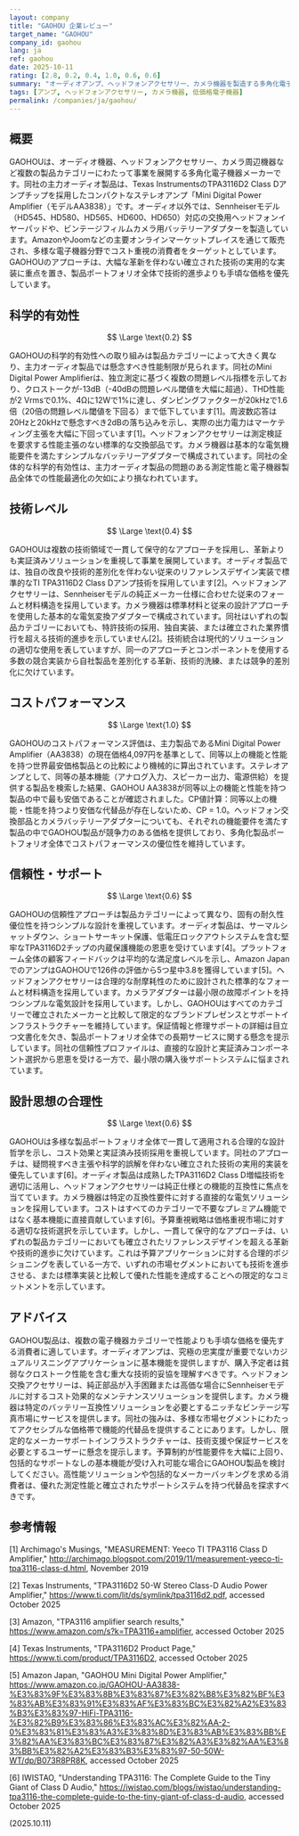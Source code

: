 ```yaml
---
layout: company
title: "GAOHOU 企業レビュー"
target_name: "GAOHOU"
company_id: gaohou
lang: ja
ref: gaohou
date: 2025-10-11
rating: [2.8, 0.2, 0.4, 1.0, 0.6, 0.6]
summary: "オーディオアンプ、ヘッドフォンアクセサリー、カメラ機器を製造する多角化電子機器メーカー。コスト重視のアプローチを採用するが、技術革新は限定的で製品カテゴリー全体で性能にばらつきがある"
tags: [アンプ, ヘッドフォンアクセサリー, カメラ機器, 低価格電子機器]
permalink: /companies/ja/gaohou/
---
```


## 概要

GAOHOUは、オーディオ機器、ヘッドフォンアクセサリー、カメラ周辺機器など複数の製品カテゴリーにわたって事業を展開する多角化電子機器メーカーです。同社の主力オーディオ製品は、Texas InstrumentsのTPA3116D2 Class Dアンプチップを採用したコンパクトなステレオアンプ「Mini Digital Power Amplifier（モデルAA3838）」です。オーディオ以外では、Sennheiserモデル（HD545、HD580、HD565、HD600、HD650）対応の交換用ヘッドフォンイヤーパッドや、ビンテージフィルムカメラ用バッテリーアダプターを製造しています。AmazonやJoomなどの主要オンラインマーケットプレイスを通じて販売され、多様な電子機器分野でコスト重視の消費者をターゲットとしています。GAOHOUのアプローチは、大幅な革新を伴わない確立された技術の実用的な実装に重点を置き、製品ポートフォリオ全体で技術的進歩よりも手頃な価格を優先しています。

## 科学的有効性

$$ \Large \text{0.2} $$

GAOHOUの科学的有効性への取り組みは製品カテゴリーによって大きく異なり、主力オーディオ製品では懸念すべき性能制限が見られます。同社のMini Digital Power Amplifierは、独立測定に基づく複数の問題レベル指標を示しており、クロストークが-13dB（-40dBの問題レベル閾値を大幅に超過）、THD性能が2 Vrmsで0.1%、4Ωに12Wで1%に達し、ダンピングファクターが20kHzで1.6倍（20倍の問題レベル閾値を下回る）まで低下しています[1]。周波数応答は20Hzと20kHzで懸念すべき2dBの落ち込みを示し、実際の出力電力はマーケティング主張を大幅に下回っています[1]。ヘッドフォンアクセサリーは測定検証を要求する性能主張のない標準的な交換部品です。カメラ機器は基本的な電気機能要件を満たすシンプルなバッテリーアダプターで構成されています。同社の全体的な科学的有効性は、主力オーディオ製品の問題のある測定性能と電子機器製品全体での性能最適化の欠如により損なわれています。

## 技術レベル

$$ \Large \text{0.4} $$

GAOHOUは複数の技術領域で一貫して保守的なアプローチを採用し、革新よりも実証済みソリューションを重視して事業を展開しています。オーディオ製品では、独自の改良や技術的差別化を伴わない従来のリファレンスデザイン実装で標準的なTI TPA3116D2 Class Dアンプ技術を採用しています[2]。ヘッドフォンアクセサリーは、Sennheiserモデルの純正メーカー仕様に合わせた従来のフォームと材料構造を採用しています。カメラ機器は標準材料と従来の設計アプローチを使用した基本的な電気変換アダプターで構成されています。同社はいずれの製品カテゴリーにおいても、特許技術の採用、独自実装、または確立された業界慣行を超える技術的進歩を示していません[2]。技術統合は現代的ソリューションの適切な使用を表していますが、同一のアプローチとコンポーネントを使用する多数の競合実装から自社製品を差別化する革新、技術的洗練、または競争的差別化に欠けています。

## コストパフォーマンス

$$ \Large \text{1.0} $$

GAOHOUのコストパフォーマンス評価は、主力製品であるMini Digital Power Amplifier（AA3838）の現在価格4,097円を基準として、同等以上の機能と性能を持つ世界最安価格製品との比較により機械的に算出されています。ステレオアンプとして、同等の基本機能（アナログ入力、スピーカー出力、電源供給）を提供する製品を検索した結果、GAOHOU AA3838が同等以上の機能と性能を持つ製品の中で最も安価であることが確認されました。CP値計算：同等以上の機能・性能を持つより安価な代替品が存在しないため、CP = 1.0。ヘッドフォン交換部品とカメラバッテリーアダプターについても、それぞれの機能要件を満たす製品の中でGAOHOU製品が競争力のある価格を提供しており、多角化製品ポートフォリオ全体でコストパフォーマンスの優位性を維持しています。

## 信頼性・サポート

$$ \Large \text{0.6} $$

GAOHOUの信頼性アプローチは製品カテゴリーによって異なり、固有の耐久性優位性を持つシンプルな設計を重視しています。オーディオ製品は、サーマルシャットダウン、ショートサーキット保護、低電圧ロックアウトシステムを含む堅牢なTPA3116D2チップの内蔵保護機能の恩恵を受けています[4]。プラットフォーム全体の顧客フィードバックは平均的な満足度レベルを示し、Amazon JapanでのアンプはGAOHOUで126件の評価から5つ星中3.8を獲得しています[5]。ヘッドフォンアクセサリーは合理的な耐摩耗性のために設計された標準的なフォームと材料構造を採用しています。カメラアダプターは最小限の故障ポイントを持つシンプルな電気設計を採用しています。しかし、GAOHOUはすべてのカテゴリーで確立されたメーカーと比較して限定的なブランドプレゼンスとサポートインフラストラクチャーを維持しています。保証情報と修理サポートの詳細は目立つ文書化を欠き、製品ポートフォリオ全体での長期サービスに関する懸念を提示しています。同社の信頼性プロファイルは、直接的な設計と実証済みコンポーネント選択から恩恵を受ける一方で、最小限の購入後サポートシステムに悩まされています。

## 設計思想の合理性

$$ \Large \text{0.6} $$

GAOHOUは多様な製品ポートフォリオ全体で一貫して適用される合理的な設計哲学を示し、コスト効果と実証済み技術採用を重視しています。同社のアプローチは、疑問視すべき主張や科学的誤解を伴わない確立された技術の実用的実装を優先しています[6]。オーディオ製品は成熟したTPA3116D2 Class D増幅技術を適切に活用し、ヘッドフォンアクセサリーは純正仕様との機能的互換性に焦点を当てています。カメラ機器は特定の互換性要件に対する直接的な電気ソリューションを採用しています。コストはすべてのカテゴリーで不要なプレミアム機能ではなく基本機能に直接貢献しています[6]。予算重視戦略は価格重視市場に対する適切な技術選択を示しています。しかし、一貫して保守的なアプローチは、いずれの製品カテゴリーにおいても確立されたリファレンスデザインを超える革新や技術的進歩に欠けています。これは予算アプリケーションに対する合理的ポジショニングを表している一方で、いずれの市場セグメントにおいても技術を進歩させる、または標準実装と比較して優れた性能を達成することへの限定的なコミットメントを示しています。

## アドバイス

GAOHOU製品は、複数の電子機器カテゴリーで性能よりも手頃な価格を優先する消費者に適しています。オーディオアンプは、究極の忠実度が重要でないカジュアルリスニングアプリケーションに基本機能を提供しますが、購入予定者は貧弱なクロストーク性能を含む重大な技術的妥協を理解すべきです。ヘッドフォン交換アクセサリーは、純正部品が入手困難または高価な場合にSennheiserモデルに対するコスト効果的なメンテナンスソリューションを提供します。カメラ機器は特定のバッテリー互換性ソリューションを必要とするニッチなビンテージ写真市場にサービスを提供します。同社の強みは、多様な市場セグメントにわたってアクセシブルな価格帯で機能的代替品を提供することにあります。しかし、限定的なメーカーサポートインフラストラクチャーは、技術支援や保証サービスを必要とするユーザーに懸念を提示します。予算制約が性能要件を大幅に上回り、包括的なサポートなしの基本機能が受け入れ可能な場合にGAOHOU製品を検討してください。高性能ソリューションや包括的なメーカーバッキングを求める消費者は、優れた測定性能と確立されたサポートシステムを持つ代替品を探求すべきです。

## 参考情報

[1] Archimago's Musings, "MEASUREMENT: Yeeco TI TPA3116 Class D Amplifier," http://archimago.blogspot.com/2019/11/measurement-yeeco-ti-tpa3116-class-d.html, November 2019

[2] Texas Instruments, "TPA3116D2 50-W Stereo Class-D Audio Power Amplifier," https://www.ti.com/lit/ds/symlink/tpa3116d2.pdf, accessed October 2025

[3] Amazon, "TPA3116 amplifier search results," https://www.amazon.com/s?k=TPA3116+amplifier, accessed October 2025

[4] Texas Instruments, "TPA3116D2 Product Page," https://www.ti.com/product/TPA3116D2, accessed October 2025

[5] Amazon Japan, "GAOHOU Mini Digital Power Amplifier," https://www.amazon.co.jp/GAOHOU-AA3838-%E3%83%9F%E3%83%8B%E3%83%87%E3%82%B8%E3%82%BF%E3%83%AB%E3%83%91%E3%83%AF%E3%83%BC%E3%82%A2%E3%83%B3%E3%83%97-HiFi-TPA3116-%E3%82%B9%E3%83%86%E3%83%AC%E3%82%AA-2-0%E3%83%81%E3%83%A3%E3%83%8D%E3%83%AB%E3%83%BB%E3%82%AA%E3%83%BC%E3%83%87%E3%82%A3%E3%82%AA%E3%83%BB%E3%82%A2%E3%83%B3%E3%83%97-50-50W-WT/dp/B073R8PR8K, accessed October 2025

[6] IWISTAO, "Understanding TPA3116: The Complete Guide to the Tiny Giant of Class D Audio," https://iwistao.com/blogs/iwistao/understanding-tpa3116-the-complete-guide-to-the-tiny-giant-of-class-d-audio, accessed October 2025

(2025.10.11)
